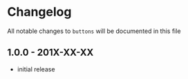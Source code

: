 # Changelog

All notable changes to `buttons` will be documented in this file

## 1.0.0 - 201X-XX-XX

- initial release

